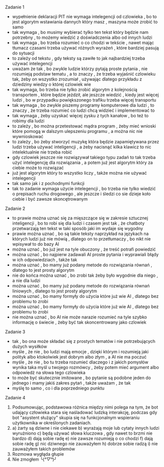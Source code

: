 Zadanie 1

- wypełnienie deklaracji PIT nie wymaga intelegencji od czlowieka , bo to jest algorytm wstawiania dannych który masz , maszyna może zrobić to samo
- tak wymaga , bo musimy wybierać tylko ten tekst który będzie nam potrzebny , to możemy wiedzić z doświadczenia albo od innych ludzi
- tak wymaga , bo trzeba rozumieć o co chodzi w tekście , nawet mając tłumacz czasami trzeba używać różnych wyrażeń , które bardziej pasują do sytuacji
- to zależy od tekstu , gdy teksty są zawiłe to jak najbardziej trzeba używać intelegencji
- uważam że tak , bo zwykle ludzie którzy pytają proste pytania , nie rozumieją podstaw tematu , a to znaczy , że trzeba wyjaśnić czlowieku tak, żeby on wszystko zrozumiał , używając dlatego przykładu z dziedziny wiedzy o której czlowiek wie
- tak wymaga, bo trzeba nie tylko zrobić algorytm z kolejnością transportem , które będzie jeżdził, ale jeszcze wiedzić , kiedy jest więcej ludzi , bo w przypadku powiększonego trafiku trzeba więcej transportu
- tak wymaga , bo zwykle piszemy programy komputerowe dla ludzi , to znaczy , że trzeba rozumieć co ludzi chcą widzieć i implementować to
- tak wymaga , żeby uzyskać więcej zysku z tych kanałow , bo też to robimy dla ludzi
- to zależy , bo można przetestować mądra program , żeby mieć wnioski które pomogą w dalszym ulepszeniu programu , a można nic nie wywnioskować 
- to zależy , bo żeby stworzyć muzykę która będzie zapamiętywana przez ludzi trzeba używać inteligencji , a żeby nacisnąć kilka klawicz to nic intelektualnie nie trzeba robić
- gdy czlowiek jeszcze nie rozwiązywał takiego typu zadań to tak trzeba użyć intelegencję dla rozwiązania , a potem już jest algorytm który za ciebie może to rozwiązać
- już jest algorytm który to wszystko liczy , także można nie używać intelegencji
- tak samo jak i z pochodnymi funkcji
- tak to zadanie wymaga użycie intelegencji , bo trzeba nie tylko wiedzić o prepisach ruchu drogowego , ale jeszcze i śledzi co sie dzieje koło ciebie i być zawsze skoncętrowanym

Zadanie 2
- to prawie można uznać się za mięszczące się w zakresie sztucznej inteligencji , bo to robi się dla ludzi i czasem jest tak , że chatboty przetwarzają ten tekst w taki sposób jaki im wydaje się wygodny
- prawie można uznać , bo są takie teksty naprzykład na językach na których ludzi już nie mówią , dlatego on to przetłumaczy , bo nikt nie wpisywał to do bazy AI
- można uznać , bo już jest na tyle obuczony , że treść potrafi powiedzić
- można uznać , bo najpierw zadawali AI proste pytania i wyprawiali błądy w ich odpowiedziach , także tak
- można uznać , bo mamy już podany metode do rozwiązania równań , dlatego to jest prosty algorytm
- nie do końca można uznać , bo zrobi tak żeby było wygodnie dla niego , a nie dla ludzi
- można uznać , bo mamy już podany metode do rozwiązania równań liniowych , dlatego to jest prosty algorytm
- można uznać , bo mamy formyły do użycia które już wie AI , dlatego bez problemu to zrobi
- można uznać , bo mamy formyły do użycia które już wie AI , dlatego bez problemu to zrobi
- nie można uznać , bo AI nie może narazie rozumieć na tyle szybko informację o świecie , żeby być tak skoncentrowany jako czlowiek

 Zadanie 3
 - tak , bo ona może składać się z prostych tematów i nie potrzebujących dużych wysiłków
 - myśle , że nie , bo ludzi mają emocje , dzięki którym i rozumieją jaki polityk albo ktokolwiek jest dobrym albo złym , a AI nie ma poczuć
 - myśle , że nie , bo tu trzeba rozumieć dlaczego i z jakich pomysłów wynika taka myśl u twojego rozmówcy , żeby potem mieć argument albo odpowiedż na słowa tego czlowieka 
 - to może być skutecznie imitowane , bo pytanie są podobne jeden do jednego i mamy jakiś zakres pytań , także uważam , że tak
 - myślę to samo , co i dla poprzedniego punktu 
  
 Zadanie 4
 1) Podsumowując, podstawowa różnica między nimi polega na tym, że bot udający człowieka stara się naśladować 
    ludzką interakcję, podczas gdy bot "asystent służący" skupia się na funkcjonalnym wspieraniu użytkownika w 
    określonych zadaniach.
 3) a) żarty są dziwne i nie ciekawe
    b) wyrażają moje lub cytaty innych ludzi wyrużniono
    c) będą używać słowa kluczowa , gdy nawet to brzmi nie bardzo
    d) dają sobie radę
    e) nie zawsze rozumieją o co chodzi
    f) dają sobie radę
    g) nic dziwnego nie zauważyłem
    h) dobrze sobie radzą
    i) nie zauważyłem takich problemów
 4) Rozmowa wygłąda głupie
 5) Nie zmogłem ╰(*°▽°*)╯    
